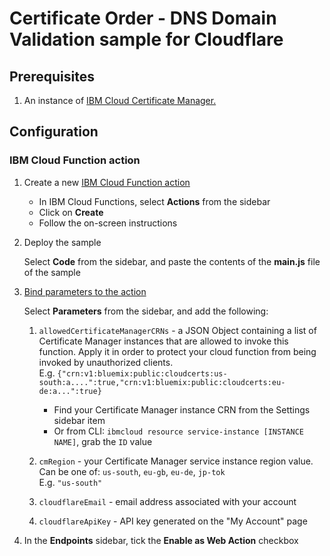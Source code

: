 # Certificate Order - DNS Domain Validation sample for Cloudflare
## Prerequisites
 
1. An instance of [IBM Cloud Certificate Manager.](https://cloud.ibm.com/docs/services/certificate-manager)


## Configuration
### IBM Cloud Function action
1. Create a new [IBM Cloud Function action](https://cloud.ibm.com/docs/openwhisk/index.html#openwhisk_start_hello_world)
   
   * In IBM Cloud Functions, select **Actions** from the sidebar
   * Click on **Create**
   * Follow the on-screen instructions
   
2. Deploy the sample
   
   Select **Code** from the sidebar, and paste the contents of the **main.js** file of the sample
 
3. [Bind parameters to the action](https://cloud.ibm.com/docs/openwhisk/parameters.html#default-params-action) 

   Select **Parameters** from the sidebar, and add the following:
   
    1. `allowedCertificateManagerCRNs` - a JSON Object containing a list of Certificate Manager instances that are allowed to invoke this function.
        Apply it in order to protect your cloud function from being invoked by unauthorized clients.  
        E.g. `{"crn:v1:bluemix:public:cloudcerts:us-south:a....":true,"crn:v1:bluemix:public:cloudcerts:eu-de:a...":true}` 
        
        * Find your Certificate Manager instance CRN from the Settings sidebar item
        * Or from CLI: `ibmcloud resource service-instance [INSTANCE NAME]`, grab the `ID` value
       
    2. `cmRegion` - your Certificate Manager service instance region value. Can be one of: `us-south`, `eu-gb`, `eu-de`, `jp-tok`  
        E.g. `"us-south"`
 
    3. `cloudflareEmail` - email address associated with your account
    
    4. `cloudflareApiKey` - API key generated on the "My Account" page
 
4. In the **Endpoints** sidebar, tick the **Enable as Web Action** checkbox
 

